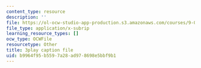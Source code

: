 ```yaml
---
content_type: resource
description: ''
file: https://ol-ocw-studio-app-production.s3.amazonaws.com/courses/9-04-sensory-systems-fall-2013/b9964f95b5597a28ad978698e5bbf9b1_oPb9AWMN2fY.srt
file_type: application/x-subrip
learning_resource_types: []
ocw_type: OCWFile
resourcetype: Other
title: 3play caption file
uid: b9964f95-b559-7a28-ad97-8698e5bbf9b1
---
```

